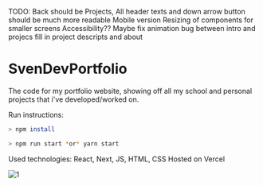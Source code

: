 TODO:
Back should be Projects, All header texts and down arrow button should be much more readable
Mobile version
Resizing of components for smaller screens
Accessibility??
Maybe fix animation bug between intro and projecs
fill in project descripts and about
# SvenDevPortfolio
The code for my portfolio website, showing off all my school and personal projects that i've developed/worked on.

Run instructions:

```bash
> npm install
```

```bash
> npm run start *or* yarn start
```

Used technologies:
React, Next, JS, HTML, CSS
Hosted on Vercel

![1](https://github.com/user-attachments/assets/569b031c-6c05-4c63-afc9-1171118061df)


